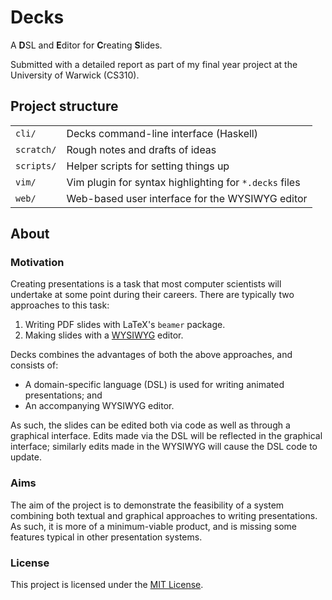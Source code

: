 # Decks

A **D**SL and **E**ditor for **C**reating **S**lides.

Submitted with a detailed report as part of my final year project at the
University of Warwick (CS310).

## Project structure

|            |                                                        |
| ---------- | ------------------------------------------------------ |
| `cli/`     | Decks command-line interface (Haskell)                 |
| `scratch/` | Rough notes and drafts of ideas                        |
| `scripts/` | Helper scripts for setting things up                   |
| `vim/`     | Vim plugin for syntax highlighting for `*.decks` files |
| `web/`     | Web-based user interface for the WYSIWYG editor        |

## About

### Motivation

Creating presentations is a task that most computer scientists will undertake at
some point during their careers. There are typically two approaches to this
task:

1. Writing PDF slides with LaTeX's `beamer` package.
2. Making slides with a [WYSIWYG](https://en.wikipedia.org/wiki/WYSIWYG) editor.

Decks combines the advantages of both the above approaches, and consists of:

- A domain-specific language (DSL) is used for writing animated presentations;
  and
- An accompanying WYSIWYG editor.

As such, the slides can be edited both via code as well as through a graphical
interface. Edits made via the DSL will be reflected in the graphical interface;
similarly edits made in the WYSIWYG will cause the DSL code to update.

### Aims

The aim of the project is to demonstrate the feasibility of a system combining
both textual and graphical approaches to writing presentations. As such, it is
more of a minimum-viable product, and is missing some features typical in other
presentation systems.

### License

This project is licensed under the
[MIT License](https://choosealicense.com/licenses/mit/).
